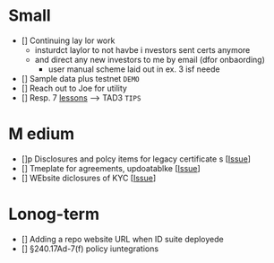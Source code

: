 #  Small

- [] Continuing lay lor  work
   - insturdct laylor to not havbe i nvestors sent certs anymore
   - and direct any new investors to me by email (dfor onbaording)
     - user manual scheme laid out  in ex. 3  isf neede
- [] Sample data plus testnet `DEMO`
- [] Reach out to Joe for utility
- [] Resp. 7 [lessons](https://github.com/blocktransfer/website/tree/ee725d7cc9ae09a4bc04a61275fd010266328533/compliance/team) --> TAD3 `TIPS`

# M edium

- []p Disclosures and polcy items  for  legacy certificate s  [[Issue](https://github.com/blocktransfer/TAD3/issues/3)]
- [] Tmeplate for agreements, updoatablke [[Issue](https://github.com/blocktransfer/TAD3/issues/4)]
- [] WEbsite diclosures of KYC [[Issue](https://github.com/blocktransfer/website/issues/8)]

#  Lonog-term

- [] Adding a repo website URL when ID suite  deployede
- [] §240.17Ad-7(f)  policy  iuntegrations
